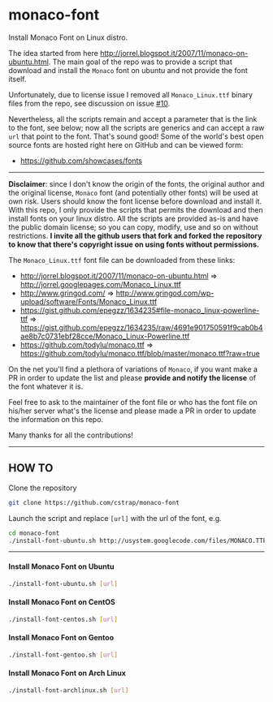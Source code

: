 monaco-font
======

Install Monaco Font on Linux distro.

The idea started from here http://jorrel.blogspot.it/2007/11/monaco-on-ubuntu.html.
The main goal of the repo was to provide a script that download and install the `Monaco` font on ubuntu and not provide the font itself.

Unfortunately, due to license issue I removed all `Monaco_Linux.ttf` binary files from the repo, see discussion on issue [#10](https://github.com/cstrap/monaco-font/issues/10).

Nevertheless, all the scripts remain and accept a parameter that is the link to the font, see below; now all the scripts are generics and can accept a raw `url` that point to the font.
That's sound good! Some of the world's best open source fonts are hosted right here on GitHub and can be viewed form:
* https://github.com/showcases/fonts

---

**Disclaimer**: since I don't know the origin of the fonts, the original author and the original license, `Monaco` font (and potentially other fonts) will be used at own risk. Users should know the font license before download and install it. With this repo, I only provide the scripts that permits the download and then install fonts on your linux distro. All the scripts are provided as-is and have the public domain license; so you can copy, modify, use and so on without restrictions. 
**I invite all the github users that fork and forked the repository to know that there's copyright issue on using fonts without permissions.**

The `Monaco_Linux.ttf` font file can be downloaded from these links: 

* http://jorrel.blogspot.it/2007/11/monaco-on-ubuntu.html => http://jorrel.googlepages.com/Monaco_Linux.ttf
* http://www.gringod.com/ => http://www.gringod.com/wp-upload/software/Fonts/Monaco_Linux.ttf
* https://gist.github.com/epegzz/1634235#file-monaco_linux-powerline-ttf => https://gist.github.com/epegzz/1634235/raw/4691e901750591f9cab0b4ae8b7c0731ebf28cce/Monaco_Linux-Powerline.ttf
* https://github.com/todylu/monaco.ttf => https://github.com/todylu/monaco.ttf/blob/master/monaco.ttf?raw=true

On the net you'll find a plethora of variations of `Monaco`, if you want make a PR in order to update the list and please **provide and notify the license** of the font whatever it is.

Feel free to ask to the maintainer of the font file or who has the font file on his/her server what's the license and please made a PR in order to update the information on this repo. 

Many thanks for all the contributions!

---

## HOW TO

Clone the repository

``` bash
git clone https://github.com/cstrap/monaco-font
```

Launch the script and replace `[url]` with the url of the font, e.g. 

``` bash
cd monaco-font
./install-font-ubuntu.sh http://usystem.googlecode.com/files/MONACO.TTF
```

---
#### Install Monaco Font on Ubuntu

```bash
./install-font-ubuntu.sh [url]
```

#### Install Monaco Font on CentOS

```bash
./install-font-centos.sh [url]
```

#### Install Monaco Font on Gentoo

```bash
./install-font-gentoo.sh [url]
```

#### Install Monaco Font on Arch Linux

```bash
./install-font-archlinux.sh [url]
```

